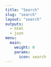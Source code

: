 ```yaml
---
title: "Search"
slug: "search"
layout: "search"
outputs:
  - html
  - json
menu:
  main:
    weight: 0
    params:
      icon: search
---
```


